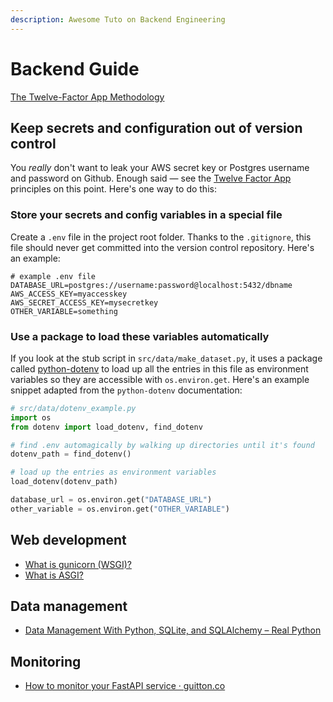 ```yaml
---
description: Awesome Tuto on Backend Engineering
---
```


# Backend Guide

[The Twelve-Factor App Methodology](https://12factor.net)

## Keep secrets and configuration out of version control

You _really_ don't want to leak your AWS secret key or
Postgres username and password on Github. Enough said —
see the [Twelve Factor App](http://12factor.net/config)
principles on this point. Here's one way to do this:

### Store your secrets and config variables in a special file

Create a `.env` file in the project root folder. Thanks to
the `.gitignore`, this file should never get committed into
the version control repository. Here's an example:

```nohighlight
# example .env file
DATABASE_URL=postgres://username:password@localhost:5432/dbname
AWS_ACCESS_KEY=myaccesskey
AWS_SECRET_ACCESS_KEY=mysecretkey
OTHER_VARIABLE=something
```

### Use a package to load these variables automatically

If you look at the stub script in `src/data/make_dataset.py`,
it uses a package called [python-dotenv](https://github.com/theskumar/python-dotenv)
to load up all the entries in this file as environment variables
so they are accessible with `os.environ.get`. Here's an
example snippet adapted from the `python-dotenv` documentation:

```python
# src/data/dotenv_example.py
import os
from dotenv import load_dotenv, find_dotenv

# find .env automagically by walking up directories until it's found
dotenv_path = find_dotenv()

# load up the entries as environment variables
load_dotenv(dotenv_path)

database_url = os.environ.get("DATABASE_URL")
other_variable = os.environ.get("OTHER_VARIABLE")
```

## Web development

- [What is gunicorn (WSGI)?](https://vsupalov.com/what-is-gunicorn/)
- [What is ASGI?](https://asgi.readthedocs.io/en/latest/introduction.html)

## Data management

- [Data Management With Python, SQLite, and SQLAlchemy – Real Python](https://realpython.com/python-sqlite-sqlalchemy/)

## Monitoring

- [How to monitor your FastAPI service · guitton.co](https://guitton.co/posts/fastapi-monitoring/)
